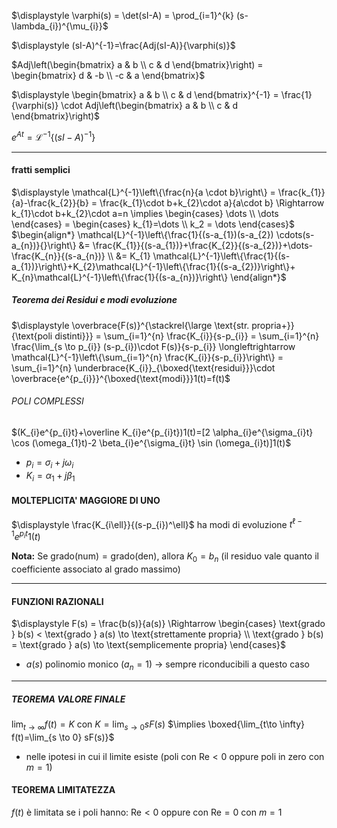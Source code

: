 $\displaystyle \varphi(s) = \det(sI-A) = \prod_{i=1}^{k} (s-\lambda_{i})^{\mu_{i}}$ 

$\displaystyle (sI-A)^{-1}=\frac{Adj(sI-A)}{\varphi(s)}$

$Adj\left(\begin{bmatrix} a & b \\ c & d \end{bmatrix}\right) = \begin{bmatrix} d & -b \\ -c & a \end{bmatrix}$

$\displaystyle \begin{bmatrix} a & b  \\ c & d \end{bmatrix}^{-1} = \frac{1}{\varphi(s)} \cdot Adj\left(\begin{bmatrix} a & b \\ c & d \end{bmatrix}\right)$

$\displaystyle e^{At} = \mathcal{L}^{-1}\{(sI-A)^{-1}\}$

---
#### fratti semplici
$\displaystyle \mathcal{L}^{-1}\left\{\frac{n}{a \cdot b}\right\} = \frac{k_{1}}{a}-\frac{k_{2}}{b} = \frac{k_{1}\cdot b+k_{2}\cdot a}{a\cdot b} \Rightarrow k_{1}\cdot b+k_{2}\cdot a=n \implies \begin{cases} \dots \\ \dots \end{cases} = \begin{cases} k_{1}=\dots \\ k_2 = \dots \end{cases}$
$\begin{align*} \mathcal{L}^{-1}\left\{\frac{1}{(s-a_{1})(s-a_{2}) \cdots(s-a_{n})}{}\right\} &= \frac{K_{1}}{(s-a_{1})}+\frac{K_{2}}{(s-a_{2})}+\dots-\frac{K_{n}}{(s-a_{n})} \\ &= K_{1} \mathcal{L}^{-1}\left\{\frac{1}{(s-a_{1})}\right\}+K_{2}\mathcal{L}^{-1}\left\{\frac{1}{(s-a_{2})}\right\}+ K_{n}\mathcal{L}^{-1}\left\{\frac{1}{(s-a_{n})}\right\} \end{align*}$
##### Teorema dei Residui e modi evoluzione
$\displaystyle \overbrace{F(s)}^{\stackrel{\large \text{str. propria+}}{\text{poli distinti}}} = \sum_{i=1}^{n} \frac{K_{i}}{s-p_{i}} = \sum_{i=1}^{n} \frac{\lim_{s \to p_{i}} (s-p_{i})\cdot F(s)}{s-p_{i}} \longleftrightarrow \mathcal{L}^{-1}\left\{\sum_{i=1}^{n} \frac{K_{i}}{s-p_{i}}\right\} = \sum_{i=1}^{n} \underbrace{K_{i}}_{\boxed{\text{residui}}}\cdot \overbrace{e^{p_{i}}}^{\boxed{\text{modi}}}1(t)=f(t)$
###### POLI COMPLESSI
$(K_{i}e^{p_{i}t}+\overline K_{i}e^{p_{i}t})1(t)=[2 \alpha_{i}e^{\sigma_{i}t} \cos (\omega_{1}t)-2 \beta_{i}e^{\sigma_{i}t} \sin (\omega_{i}t)]1(t)$
- $p_{i}=\sigma_{i}+j \omega_{i}$
- $K_{i}=\alpha_{1}+j \beta_{1}$


#### MOLTEPLICITA' MAGGIORE DI UNO
$\displaystyle \frac{K_{i\ell}}{(s-p_{i})^\ell}$ ha modi di evoluzione $t^{\ell-1}e^{p_{i}t}1(t)$

**Nota:** Se $\text{grado(num)}=\text{grado(den)}$, allora $K_{0}=b_{n}$ (il residuo vale quanto il coefficiente associato al grado massimo)

---
#### FUNZIONI RAZIONALI
$\displaystyle F(s) = \frac{b(s)}{a(s)} \Rightarrow \begin{cases} \text{grado } b(s) < \text{grado } a(s) \to \text{strettamente propria}  \\ \text{grado } b(s) = \text{grado } a(s) \to \text{semplicemente propria} \end{cases}$
- $a(s)$ polinomio monico ($a_{n}=1$)  $\to$ sempre riconducibili a questo caso

---
##### TEOREMA VALORE FINALE
$\lim_{t \to \infty} f(t)=K$ con $K=\lim_{s \to 0} sF(s)$ $\implies \boxed{\lim_{t\to \infty} f(t)=\lim_{s \to 0} sF(s)}$
- nelle ipotesi in cui il limite esiste (poli con $\text{Re}<0$ oppure poli in zero con $m=1$) 
#### TEOREMA LIMITATEZZA
$f(t)$ è limitata se i poli hanno: $\text{Re}<0$ oppure con $\text{Re}=0$ con $m=1$




